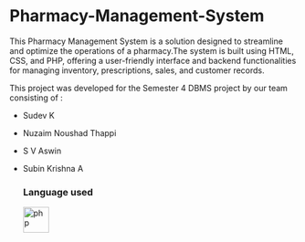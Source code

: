 # Pharmacy-Management-System
This Pharmacy Management System is a solution designed to streamline and optimize the operations of a pharmacy.The system is built using HTML, CSS, and PHP, offering a user-friendly interface and backend functionalities for managing inventory, prescriptions, sales, and customer records.

This project was developed for the Semester 4 DBMS project by our team consisting of :
- Sudev K
- Nuzaim Noushad Thappi
- S V Aswin
- Subin Krishna A

  ### Language used
  <a href="https://www.php.net/" target="_blank" rel="noreferrer"> <img src="https://encrypted-tbn0.gstatic.com/images?q=tbn:ANd9GcTzgBYhzh-TljpsvVQlqi3Ye8fjE16YcO5mDNoHzxqJr7570KI_dbtMf7eBQHcrTiGNt60&usqp=CAU" alt="php" width="45" height="45"/> </a>
